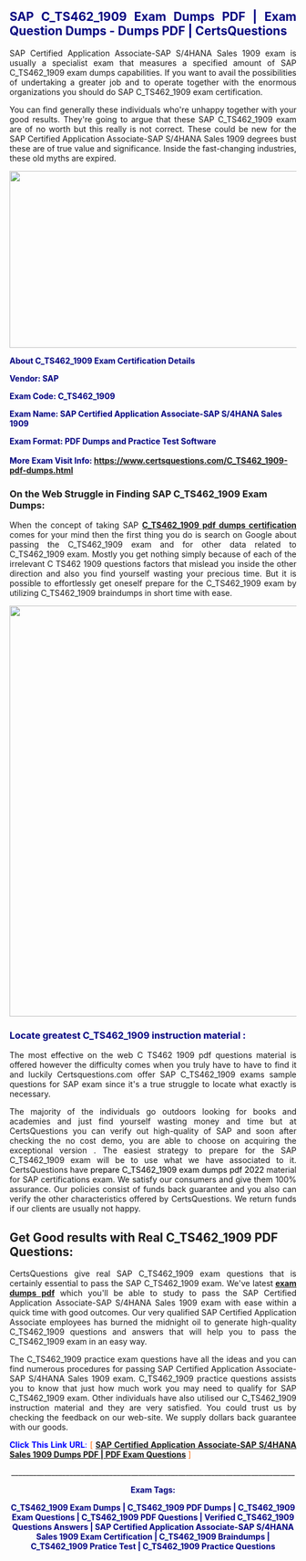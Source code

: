 <h2 style="text-align: justify;"><span style="color: #000080;">SAP C_TS462_1909 Exam Dumps PDF | Exam Question Dumps - Dumps PDF | CertsQuestions</span></h2>
<p style="text-align: justify;">SAP Certified Application Associate-SAP S/4HANA Sales 1909 exam is usually a specialist exam that measures a specified amount of SAP  C_TS462_1909 exam dumps capabilities. If you want to avail the possibilities of undertaking a greater job and to operate together with the enormous organizations you should do SAP C_TS462_1909 exam certification.</p>
<p style="text-align: justify;">You can find generally these individuals who're unhappy together with your good results. They're going to argue that these SAP  C_TS462_1909 exam are of no worth but this really is not correct. These could be new for the SAP Certified Application Associate-SAP S/4HANA Sales 1909 degrees bust these are of true value and significance. Inside the fast-changing industries, these old myths are expired.</p>
<p><img style="display: block; margin-left: auto; margin-right: auto;" src="https://i.imgur.com/eaP4ae9.png" width="840" height="310" /></p>
<p><span style="color: #000080;"><strong>About C_TS462_1909 Exam Certification Details</strong></span></p>
<p><span style="color: #000080;"><strong>Vendor: SAP<br /></strong></span></p>
<p><span style="color: #000080;"><strong>Exam Code: C_TS462_1909</strong></span></p>
<p><span style="color: #000080;"><strong>Exam Name: SAP Certified Application Associate-SAP S/4HANA Sales 1909</strong></span></p>
<p><span style="color: #000080;"><strong>Exam Format: PDF Dumps and Practice Test Software<br /><br />More Exam Visit Info: <span style="color: #ff6600;"><a href="https://www.certsquestions.com/C_TS462_1909-pdf-dumps.html">https://www.certsquestions.com/C_TS462_1909-pdf-dumps.html</a></span></strong></span></p>
<h3>On the Web Struggle in Finding SAP C_TS462_1909 Exam Dumps:</h3>
<p style="text-align: justify;">When the concept of taking SAP <a href="https://www.certsquestions.com/C_TS462_1909-pdf-dumps.html"><strong> C_TS462_1909 pdf dumps certification</strong></a> comes for your mind then the first thing you do is search on Google about passing the C_TS462_1909 exam and for other data related to C_TS462_1909 exam. Mostly you get nothing simply because of each of the irrelevant C TS462 1909 questions factors that mislead you inside the other direction and also you find yourself wasting your precious time. But it is possible to effortlessly get oneself prepare for the C_TS462_1909 exam by utilizing C_TS462_1909 braindumps in short time with ease.</p>
<p><a href="https://www.certsquestions.com/C_TS462_1909-pdf-dumps.html"><img style="display: block; margin-left: auto; margin-right: auto;" src="https://i.imgur.com/pxhoKQ2.png" width="720" /></a></p>
<h3><span style="color: #000080;">Locate greatest  C_TS462_1909 instruction material :</span></h3>
<p style="text-align: justify;">The most effective on the web C TS462 1909 pdf questions material is offered however the difficulty comes when you truly have to have to find it and luckily Certsquestions.com offer SAP C_TS462_1909 exams sample questions for SAP  exam since it's a true struggle to locate what exactly is necessary.</p>
<p style="text-align: justify;">The majority of the individuals go outdoors looking for books and academies and just find yourself wasting money and time but at CertsQuestions you can verify out high-quality of SAP  and soon after checking the no cost demo, you are able to choose on acquiring the exceptional version . The easiest strategy to prepare for the SAP C_TS462_1909 exam will be to use what we have associated to it. CertsQuestions have <span style="color: #000000;">prepare C_TS462_1909 exam dumps pdf 2022</span> material for SAP certifications exam. We satisfy our consumers and give them 100% assurance. Our policies consist of funds back guarantee and you also can verify the other characteristics offered by CertsQuestions. We return funds if our clients are usually not happy.</p>
<h2>Get Good results with Real C_TS462_1909 PDF Questions:</h2>
<p style="text-align: justify;">CertsQuestions give real SAP C_TS462_1909 exam questions that is certainly essential to pass the SAP  C_TS462_1909 exam. We've latest<strong>&nbsp;<a href="https://www.certsquestions.com/">exam dumps pdf</a></strong>&nbsp;which you'll be able to study to pass the SAP Certified Application Associate-SAP S/4HANA Sales 1909 exam with ease within a quick time with good outcomes. Our very qualified SAP Certified Application Associate employees has burned the midnight oil to generate high-quality C_TS462_1909 questions and answers that will help you to pass the C_TS462_1909 exam in an easy way.</p>
<p style="text-align: justify;">The C_TS462_1909 practice exam questions have all the ideas and you can find numerous procedures for passing SAP Certified Application Associate-SAP S/4HANA Sales 1909 exam. C_TS462_1909 practice questions assists you to know that just how much work you may need to qualify for SAP  C_TS462_1909 exam. Other individuals have also utilised our C_TS462_1909 instruction material and they are very satisfied. You could trust us by checking the feedback on our web-site. We supply dollars back guarantee with our goods.</p>
<p style="text-align: justify;"><span style="color: #0000ff;"><strong>Click This Link URL</strong>:</span> <span style="color: #ff6600;">[ <strong><a href="https://www.certsquestions.com/sap-certified-application-associate-certification.html">SAP Certified Application Associate-SAP S/4HANA Sales 1909 Dumps PDF | PDF Exam Questions</a></strong> ]</span></p>
<p style="text-align: center;">______________________________________________________________________________</p>
<p style="text-align: center;"><span style="color: #000080;"><strong>Exam Tags:</strong></span></p>
<p style="text-align: center;"><span style="color: #000080;"><strong>C_TS462_1909 Exam Dumps | C_TS462_1909 PDF Dumps | C_TS462_1909 Exam Questions | C_TS462_1909 PDF Questions | Verified C_TS462_1909 Questions Answers | SAP Certified Application Associate-SAP S/4HANA Sales 1909 Exam Certification | C_TS462_1909 Braindumps | C_TS462_1909 Pratice Test | C_TS462_1909 Practice Questions</strong></span></p>
